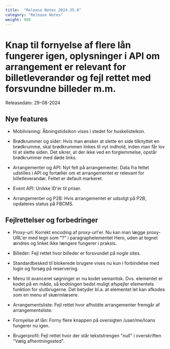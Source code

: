 ```yaml
---
title:  "Release Notes 2024.35.0"
category: "Release Notes"
weight: 980
---
```


# Knap til fornyelse af flere lån fungerer igen, oplysninger i API om arrangement er relevant for billetleverandør og fejl rettet med forsvundne billeder m.m. 

Releasedato: 29-08-2024

## Nye features

- Mobilvisning: Åbningstidsikon vises i stedet for huskelisteikon. 

- Brødkrummer og sider: Hvis man ønsker at slette en side tilknyttet en brødkrumme, skal brødkrummen linkes til nyt indhold, inden man får lov til at slette siden. Det sikrer, at der ikke ved en forglemmelse, opstår brødkrummer med døde links. 

- Arrangementer og API: Nyt felt på arrangementer. Data fra feltet udstilles i API og fortæller om et arrangementet er relevant for billetleverandør. Feltet er default markeret. 

- Event API: Unikke ID'er til priser. 

- Arrangementer og P2B: Hvis arrangementet er udsolgt på P2B, opdateres status på FBCMS. 


## Fejlrettelser og forbedringer

- Proxy-url: Korrekt encoding af proxy-url'er. Nu kan man lægge proxy-URL'er med tegn som "?" i paragraphelementet Hero, uden at tegnet ændres og linket ikke længere fungerer i praksis.  

- Billeder: Fejl rettet hvor billeder er forsvundet på nogle sites.
  
- Standardbesked til blokerede brugere vises nu kun i forbindelse med login og forsøg på reservering.

- Menu til avanceret søgninger er nu kodet semantisk. Dvs. elementet er kodet på en måde, så kodningen bedst muligt afspejler elementets funktion for slutbrugerne. Det betyder bl.a. at elementet let kan afkodes som en menu af skærmlæsere.  

- Arrangementsliste: Fejl rettet hvor afholdte arrangementer fremgår af arrangementsliste. 

- Fornyelse af lån: Forny flere knappen på oversigten /user/me/loans fungerer nu igen. 

- Brugerprofil: Fejl rettet hvor der står tekststrengen "null" i overskriften "Vælg afhentningssted". 
